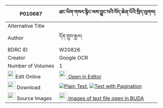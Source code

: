 |P010687|ཐང་ཡིག་གསར་རྙིང་ལས་བྱུང་བའི་བོད་ཆེན་པོའི་སྲིད་ལུགས། 
| --- | --- 
|Alternative Title |
|Author| དོན་གྲུབ་རྒྱལ།
|BDRC ID | W20826
|Creator | Google OCR
|Number of Volumes| 1
|<img width="25" src="https://img.icons8.com/color/25/000000/edit-property.png">Edit Online| [<img width="25" src="https://avatars.githubusercontent.com/u/45091458?s=200&v=4"> Open in Editor](http://editor.openpecha.org/P010687)
|<img width="25" src="https://img.icons8.com/fluent/48/000000/download-2.png"/>  Download | [![](https://img.icons8.com/color/20/000000/txt.png)Plain Text](https://github.com/Openpecha/P010687/releases/download/v1/tangyik_sarnying_la_sa_jungwa__plain_P010687.zip), [![](https://img.icons8.com/color/20/000000/txt.png)Text with Pagination](https://github.com/Openpecha/P010687/releases/download/v1/tangyik_sarnying_la_sa_jungwa__pages_P010687.zip)
|<img width="25" src="https://img.icons8.com/plasticine/100/000000/pictures-folder.png"/>  Source Images | [<img width="25" src="https://library.bdrc.io/icons/BUDA-small.svg"> Images of text file open in BUDA](https://library.bdrc.io/show/bdr:W20826)